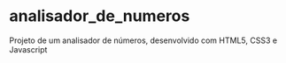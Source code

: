 # analisador_de_numeros
 Projeto de um analisador de números, desenvolvido com HTML5, CSS3 e Javascript
